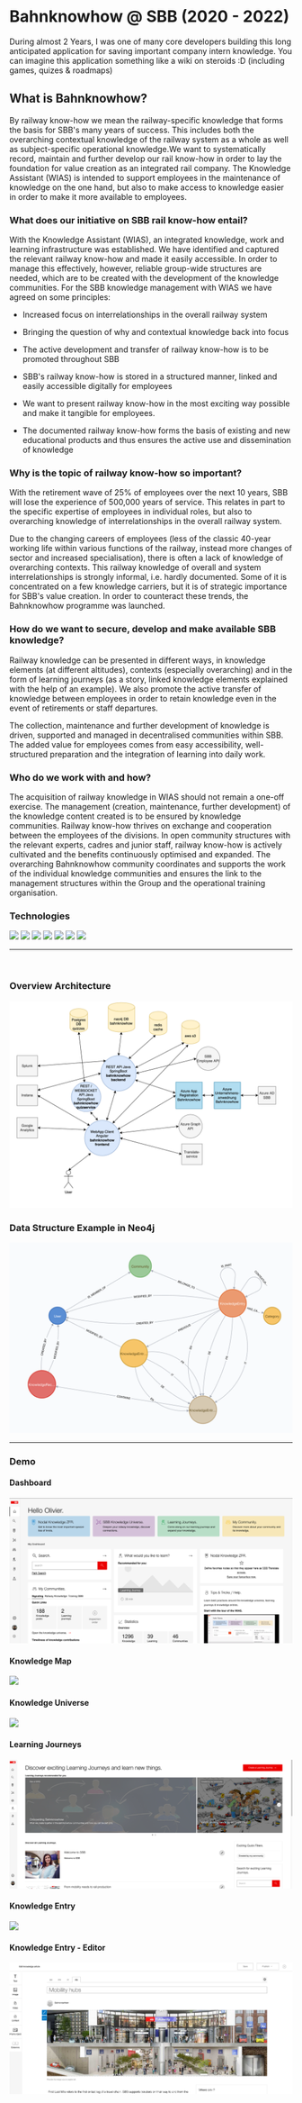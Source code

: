 <h1>Bahnknowhow @ SBB (2020 - 2022)</h1>

During almost 2 Years, I was one of many core developers building this long anticipated application for saving important company intern knowledge. You can imagine this application something like a wiki on steroids :D (including games, quizes & roadmaps)

<h2>What is Bahnknowhow?</h2>

By railway know-how we mean the railway-specific knowledge that forms the basis for SBB's many years of success. This includes both the overarching contextual knowledge of the railway system as a whole as well as subject-specific operational knowledge.We want to systematically record, maintain and further develop our rail know-how in order to lay the foundation for value creation as an integrated rail company. The Knowledge Assistant (WIAS) is intended to support employees in the maintenance of knowledge on the one hand, but also to make access to knowledge easier in order to make it more available to employees. 

<h3>What does our initiative on SBB rail know-how entail?</h3>
With the Knowledge Assistant (WIAS), an integrated knowledge, work and learning infrastructure was established. We have identified and captured the relevant railway know-how and made it easily accessible. In order to manage this effectively, however, reliable group-wide structures are needed, which are to be created with the development of the knowledge communities. For the SBB knowledge management with WIAS we have agreed on some principles:

- Increased focus on interrelationships in the overall railway system

- Bringing the question of why and contextual knowledge back into focus

- The active development and transfer of railway know-how is to be promoted throughout SBB

- SBB's railway know-how is stored in a structured manner, linked and easily accessible digitally for employees

- We want to present railway know-how in the most exciting way possible and make it tangible for employees.

- The documented railway know-how forms the basis of existing and new educational products and thus ensures the active use and dissemination of knowledge

<h3>Why is the topic of railway know-how so important?</h3>

With the retirement wave of 25% of employees over the next 10 years, SBB will lose the experience of 500,000 years of service. This relates in part to the specific expertise of employees in individual roles, but also to overarching knowledge of interrelationships in the overall railway system.

Due to the changing careers of employees (less of the classic 40-year working life within various functions of the railway, instead more changes of sector and increased specialisation), there is often a lack of knowledge of overarching contexts. This railway knowledge of overall and system interrelationships is strongly informal, i.e. hardly documented. Some of it is concentrated on a few knowledge carriers, but it is of strategic importance for SBB's value creation. In order to counteract these trends, the Bahnknowhow programme was launched.

<h3>How do we want to secure, develop and make available SBB knowledge?</h3>

Railway knowledge can be presented in different ways, in knowledge elements (at different altitudes), contexts (especially overarching) and in the form of learning journeys (as a story, linked knowledge elements explained with the help of an example). We also promote the active transfer of knowledge between employees in order to retain knowledge even in the event of retirements or staff departures.

The collection, maintenance and further development of knowledge is driven, supported and managed in decentralised communities within SBB. The added value for employees comes from easy accessibility, well-structured preparation and the integration of learning into daily work.

<h3>Who do we work with and how?</h3>
The acquisition of railway knowledge in WIAS should not remain a one-off exercise. The management (creation, maintenance, further development) of the knowledge content created is to be ensured by knowledge communities. Railway know-how thrives on exchange and cooperation between the employees of the divisions. In open community structures with the relevant experts, cadres and junior staff, railway know-how is actively cultivated and the benefits continuously optimised and expanded. The overarching Bahnknowhow community coordinates and supports the work of the individual knowledge communities and ensures the link to the management structures within the Group and the operational training organisation.

<br>

<h3>Technologies</h3>

<img src="https://img.shields.io/badge/Angular-DD0031?style=for-the-badge&logo=angular&logoColor=white">
<img src="https://img.shields.io/badge/Redux-593D88?style=for-the-badge&logo=redux&logoColor=white">
<img src="https://img.shields.io/badge/Spring-6DB33F?style=for-the-badge&logo=spring&logoColor=white">
<img src="https://img.shields.io/badge/Neo4j-018bff?style=for-the-badge&logo=neo4j&logoColor=white">
<img src="https://img.shields.io/badge/redis-%23DD0031.svg?&style=for-the-badge&logo=redis&logoColor=white">
<img src="https://img.shields.io/badge/Azure_DevOps-0078D7?style=for-the-badge&logo=azure-devops&logoColor=white
">
<img src="https://img.shields.io/badge/Amazon_AWS-232F3E?style=for-the-badge&logo=amazon-aws&logoColor=white">

<br>
<hr>
<br>

<h3>Overview Architecture</h3>
<img src="images/overview.png">
<h3>Data Structure Example in Neo4j</h3>
<img src="images/schema.png">

<br>

<hr>

<h3>Demo</h3>
<h4>Dashboard</h4>
<img src="images/demo1.png">

<h4>Knowledge Map</h4>
<img src="images/demo2.png">

<h4>Knowledge Universe</h4>
<img src="images/demo4.png">

<h4>Learning Journeys</h4>
<img src="images/demo3.png">

<h4>Knowledge Entry</h4>
<img src="images/demo5.png">

<h4>Knowledge Entry - Editor</h4>
<img src="images/demo6.png">
